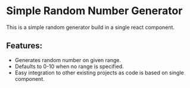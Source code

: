 # Simple Random Number Generator
This is a simple random generator build in a single react component.


## Features:
- Generates random number on given range.
- Defaults to 0-10 when no range is specified.
- Easy integration to other existing projects as code is based on single component.
